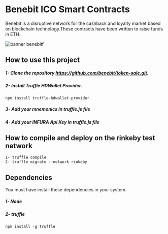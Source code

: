 # Benebit ICO Smart Contracts
Benebit is a disruptive network for the cashback and loyalty market based on blockchain technology.These contracts have been written to raise funds in ETH.

![banner benebitf](https://user-images.githubusercontent.com/32973588/33608875-bb98a998-d9e7-11e7-91ba-3ed128e65681.jpg)

## How to use this project
##### 1- Clone the repository https://github.com/benebit/token-sale.git.
##### 2- Install Truffle HDWallet Provider.
    npm install truffle-hdwallet-provider
##### 3- Add your mnemonics in truffle.js file
##### 4- Add your INFURA Api Key in truffle.js file
## How to compile and deploy on the rinkeby test network
    1- truffle compile
    2- truffle migrate --network rinkeby
## Dependencies
You must have install these dependencies in your system.
##### 1- Node 
##### 2- truffle 
    npm install -g truffle
    
